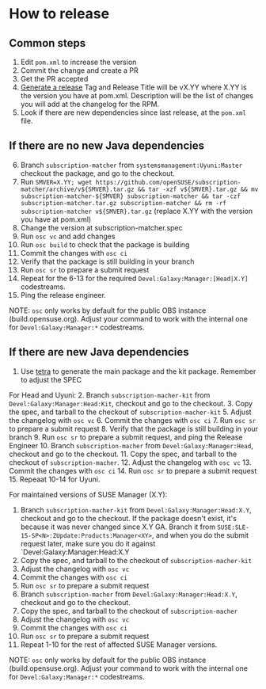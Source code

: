# How to release

## Common steps

1. Edit `pom.xml` to increase the version
2. Commit the change and create a PR
3. Get the PR accepted
4. [Generate a release](https://github.com/openSUSE/subscription-matcher/releases/new) Tag and Release Title will be vX.YY where X.YY is the version you have at pom.xml. Description will be the list of changes you will add at the changelog for the RPM.
5. Look if there are new dependencies since last release, at the `pom.xml` file.

## If there are no new Java dependencies

6. Branch `subscription-matcher` from `systemsmanagement:Uyuni:Master` checkout the package, and go to the checkout.
7. Run `SMVER=X.YY; wget https://github.com/openSUSE/subscription-matcher/archive/v${SMVER}.tar.gz && tar -xzf v${SMVER}.tar.gz && mv subscription-matcher-${SMVER} subscription-matcher && tar -czf subscription-matcher.tar.gz subscription-matcher && rm -rf subscription-matcher v${SMVER}.tar.gz` (replace X.YY with the version you have at pom.xml)
8. Change the version at subscription-matcher.spec
9. Run `osc vc` and add changes
10. Run `osc build` to check that the package is building
11. Commit the changes with `osc ci`
12. Verify that the package is still building in your branch
13. Run `osc sr` to prepare a submit request
14. Repeat for the 6-13 for the required `Devel:Galaxy:Manager:[Head|X.Y]` codestreams.
15. Ping the release engineer.

NOTE: `osc` only works by default for the public OBS instance (build.opensuse.org). Adjust your command to work with the internal one for `Devel:Galaxy:Manager:*` codestreams.

## If there are new Java dependencies

1. Use [tetra](https://github.com/moio/tetra) to generate the main package and the kit package. Remember to adjust the SPEC

For Head and Uyuni:
2. Branch `subscription-macher-kit` from `Devel:Galaxy:Manager:Head:Kit`, checkout and go to the checkout.
3. Copy the spec, and tarball to the checkout of `subscription-macher-kit`
5. Adjust the changelog with `osc vc`
6. Commit the changes with `osc ci`
7. Run `osc sr` to prepare a submit request
8. Verify that the package is still building in your branch
9. Run `osc sr` to prepare a submit request, and ping the Release Engineer
10. Branch `subscription-macher` from `Devel:Galaxy:Manager:Head`, checkout and go to the checkout.
11. Copy the spec, and tarball to the checkout of `subscription-macher`.
12. Adjust the changelog with `osc vc`
13. Commit the changes with `osc ci`
14. Run `osc sr` to prepare a submit request
15. Repeaat 10-14 for Uyuni.

For maintained versions of SUSE Manager (X.Y): 
1. Branch `subscription-macher-kit` from `Devel:Galaxy:Manager:Head:X.Y`, checkout and go to the checkout. If the package doesn't exist, it's because it was never changed since X.Y GA. Branch it from `SUSE:SLE-15-SP<N>:ZUpdate:Products:Manager<XY>`, and when you do the submit request later, make sure you do it against `Devel:Galaxy:Manager:Head:X.Y
2. Copy the spec, and tarball to the checkout of `subscription-macher-kit`
3. Adjust the changelog with `osc vc`
4. Commit the changes with `osc ci`
5. Run `osc sr` to prepare a submit request
6. Branch `subscription-macher` from `Devel:Galaxy:Manager:Head:X.Y`, checkout and go to the checkout.
7. Copy the spec, and tarball to the checkout of `subscription-macher`
8. Adjust the changelog with `osc vc`
9. Commit the changes with `osc ci`
10. Run `osc sr` to prepare a submit request
11. Repeat 1-10 for the rest of affected SUSE Manager versions.

NOTE: `osc` only works by default for the public OBS instance (build.opensuse.org). Adjust your command to work with the internal one for `Devel:Galaxy:Manager:*` codestreams.

